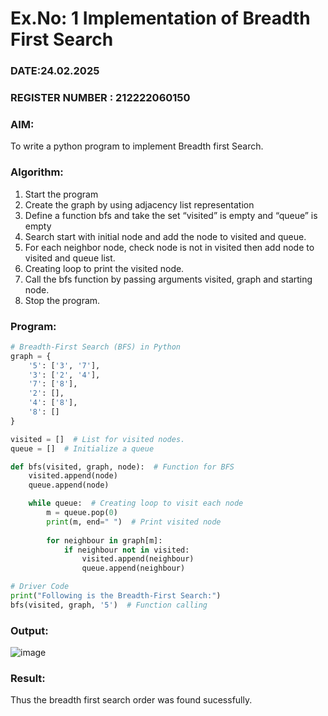 # Ex.No: 1  Implementation of Breadth First Search 
### DATE:24.02.2025                                                                           
### REGISTER NUMBER : 212222060150
### AIM: 
To write a python program to implement Breadth first Search. 
### Algorithm:
1. Start the program
2. Create the graph by using adjacency list representation
3. Define a function bfs and take the set “visited” is empty and “queue” is empty
4. Search start with initial node and add the node to visited and queue.
5. For each neighbor node, check node is not in visited then add node to visited and queue list.
6.  Creating loop to print the visited node.
7.   Call the bfs function by passing arguments visited, graph and starting node.
8.   Stop the program.
### Program:
```py
# Breadth-First Search (BFS) in Python
graph = {
    '5': ['3', '7'],
    '3': ['2', '4'],
    '7': ['8'],
    '2': [],
    '4': ['8'],
    '8': []
}

visited = []  # List for visited nodes.
queue = []  # Initialize a queue

def bfs(visited, graph, node):  # Function for BFS
    visited.append(node)
    queue.append(node)

    while queue:  # Creating loop to visit each node
        m = queue.pop(0) 
        print(m, end=" ")  # Print visited node
        
        for neighbour in graph[m]:
            if neighbour not in visited:
                visited.append(neighbour)
                queue.append(neighbour)

# Driver Code
print("Following is the Breadth-First Search:")
bfs(visited, graph, '5')  # Function calling
```









### Output:
![image](https://github.com/user-attachments/assets/dcd32028-402a-4ea0-8e99-f62da731a985)


### Result:
Thus the breadth first search order was found sucessfully.
